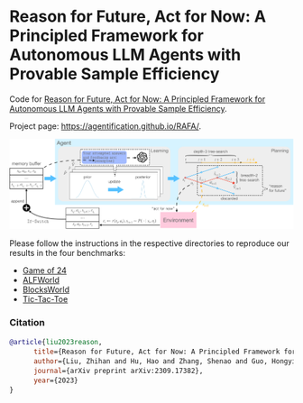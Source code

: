# Reason for Future, Act for Now: A Principled Framework for Autonomous LLM Agents with Provable Sample Efficiency

Code for [Reason for Future, Act for Now: A Principled Framework for Autonomous LLM Agents with Provable Sample Efficiency](https://arxiv.org/abs/2309.17382).

Project page: https://agentification.github.io/RAFA/.

![RAFA diagram](./figures/rafa.svg)

Please follow the instructions in the respective directories to reproduce our results in the four benchmarks: 
* [Game of 24](https://github.com/agentification/RAFA_code/tree/main/Game24)
* [ALFWorld](https://github.com/agentification/RAFA_code/tree/main/ALFWorld)
* [BlocksWorld](https://github.com/agentification/RAFA_code/tree/main/BlocksWorld)
* [Tic-Tac-Toe](https://github.com/agentification/RAFA_code/tree/main/Tic-Tac-Toe)



### Citation

```bibtex
@article{liu2023reason,
      title={Reason for Future, Act for Now: A Principled Framework for Autonomous LLM Agents with Provable Sample Efficiency},
      author={Liu, Zhihan and Hu, Hao and Zhang, Shenao and Guo, Hongyi and Ke, Shuqi and Liu, Boyi and Wang, Zhaoran},
      journal={arXiv preprint arXiv:2309.17382},
      year={2023}
}
```
